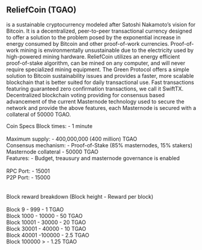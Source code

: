 <h2>ReliefCoin (TGAO)</h2> is a sustainable cryptocurrency modeled after Satoshi Nakamoto’s vision for Bitcoin. It is a decentralized, peer-to-peer transactional currency designed to offer a solution to the problem posed by the exponential increase in energy consumed by Bitcoin and other proof-of-work currencies. Proof-of-work mining is environmentally unsustainable due to the electricity used by high-powered mining hardware. ReliefCoin utilizes an energy efficient proof-of-stake algorithm, can be mined on any computer, and will never require specialized mining equipment. The Green Protocol offers a simple solution to Bitcoin sustainability issues and provides a faster, more scalable blockchain that is better suited for daily transactional use. Fast transactions featuring guaranteed zero confirmation transactions, we call it SwiftTX. Decentralized blockchain voting providing for consensus based advancement of the current Masternode technology used to secure the network and provide the above features, each Masternode is secured with a collateral of 50000 TGAO.


Coin Specs Block times: - 1 minute <br>
<br>
Maximum supply: - 400,000,000 (400 million) TGAO <br>
Consensus mechanism: - Proof-of-Stake (85% masternodes, 15% stakers) <br>
Masternode collateral - 50000 TGAO <br>
Features: - Budget, treausury and masternode governance is enabled <br>
<br>
RPC Port: - 15001 <br>
P2P Port: - 15000 <br>
<br><br>
Block reward breakdown (Block height - Reward per block) <br>
<br>
Block 9 - 999 - 1 TGAO <br>
Block 1000 - 10000 - 50 TGAO <br>
Block 10001 - 30000 - 20 TGAO <br>
Block 30001 - 40000 - 10 TGAO <br>
Block 40001 -100000 - 2.5 TGAO <br>
Block 100000 > - 1.25 TGAO
